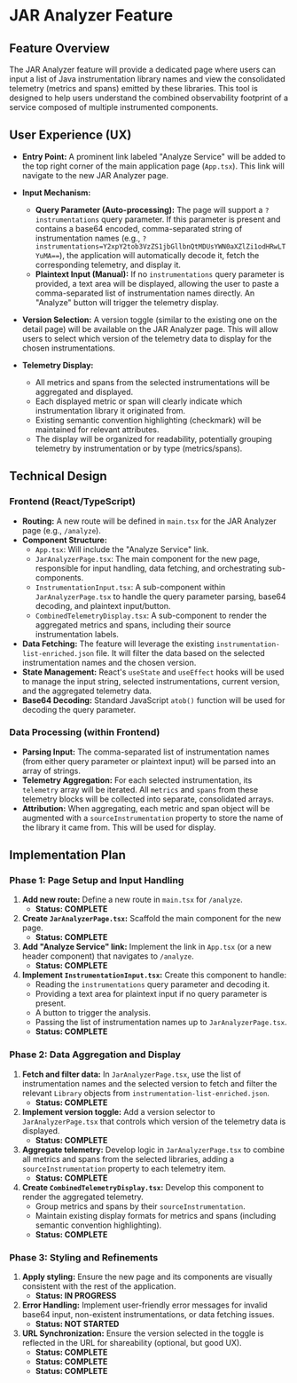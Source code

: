# JAR Analyzer Feature

## Feature Overview

The JAR Analyzer feature will provide a dedicated page where users can input a list of Java instrumentation library names and view the consolidated telemetry (metrics and spans) emitted by these libraries. This tool is designed to help users understand the combined observability footprint of a service composed of multiple instrumented components.

## User Experience (UX)

*   **Entry Point:** A prominent link labeled "Analyze Service" will be added to the top right corner of the main application page (`App.tsx`). This link will navigate to the new JAR Analyzer page.

*   **Input Mechanism:**
    *   **Query Parameter (Auto-processing):** The page will support a `?instrumentations` query parameter. If this parameter is present and contains a base64 encoded, comma-separated string of instrumentation names (e.g., `?instrumentations=Y2xpY2tob3VzZS1jbGllbnQtMDUsYWN0aXZlZi1odHRwLTYuMA==`), the application will automatically decode it, fetch the corresponding telemetry, and display it.
    *   **Plaintext Input (Manual):** If no `instrumentations` query parameter is provided, a text area will be displayed, allowing the user to paste a comma-separated list of instrumentation names directly. An "Analyze" button will trigger the telemetry display.

*   **Version Selection:** A version toggle (similar to the existing one on the detail page) will be available on the JAR Analyzer page. This will allow users to select which version of the telemetry data to display for the chosen instrumentations.

*   **Telemetry Display:**
    *   All metrics and spans from the selected instrumentations will be aggregated and displayed.
    *   Each displayed metric or span will clearly indicate which instrumentation library it originated from.
    *   Existing semantic convention highlighting (checkmark) will be maintained for relevant attributes.
    *   The display will be organized for readability, potentially grouping telemetry by instrumentation or by type (metrics/spans).

## Technical Design

### Frontend (React/TypeScript)

*   **Routing:** A new route will be defined in `main.tsx` for the JAR Analyzer page (e.g., `/analyze`).
*   **Component Structure:**
    *   `App.tsx`: Will include the "Analyze Service" link.
    *   `JarAnalyzerPage.tsx`: The main component for the new page, responsible for input handling, data fetching, and orchestrating sub-components.
    *   `InstrumentationInput.tsx`: A sub-component within `JarAnalyzerPage.tsx` to handle the query parameter parsing, base64 decoding, and plaintext input/button.
    *   `CombinedTelemetryDisplay.tsx`: A sub-component to render the aggregated metrics and spans, including their source instrumentation labels.
*   **Data Fetching:** The feature will leverage the existing `instrumentation-list-enriched.json` file. It will filter the data based on the selected instrumentation names and the chosen version.
*   **State Management:** React's `useState` and `useEffect` hooks will be used to manage the input string, selected instrumentations, current version, and the aggregated telemetry data.
*   **Base64 Decoding:** Standard JavaScript `atob()` function will be used for decoding the query parameter.

### Data Processing (within Frontend)

*   **Parsing Input:** The comma-separated list of instrumentation names (from either query parameter or plaintext input) will be parsed into an array of strings.
*   **Telemetry Aggregation:** For each selected instrumentation, its `telemetry` array will be iterated. All `metrics` and `spans` from these telemetry blocks will be collected into separate, consolidated arrays.
*   **Attribution:** When aggregating, each metric and span object will be augmented with a `sourceInstrumentation` property to store the name of the library it came from. This will be used for display.

## Implementation Plan

### Phase 1: Page Setup and Input Handling

1.  **Add new route:** Define a new route in `main.tsx` for `/analyze`.
    *   **Status: COMPLETE**
2.  **Create `JarAnalyzerPage.tsx`:** Scaffold the main component for the new page.
    *   **Status: COMPLETE**
3.  **Add "Analyze Service" link:** Implement the link in `App.tsx` (or a new header component) that navigates to `/analyze`.
    *   **Status: COMPLETE**
4.  **Implement `InstrumentationInput.tsx`:** Create this component to handle:
    *   Reading the `instrumentations` query parameter and decoding it.
    *   Providing a text area for plaintext input if no query parameter is present.
    *   A button to trigger the analysis.
    *   Passing the list of instrumentation names up to `JarAnalyzerPage.tsx`.
    *   **Status: COMPLETE**

### Phase 2: Data Aggregation and Display

1.  **Fetch and filter data:** In `JarAnalyzerPage.tsx`, use the list of instrumentation names and the selected version to fetch and filter the relevant `Library` objects from `instrumentation-list-enriched.json`.
    *   **Status: COMPLETE**
2.  **Implement version toggle:** Add a version selector to `JarAnalyzerPage.tsx` that controls which version of the telemetry data is displayed.
    *   **Status: COMPLETE**
3.  **Aggregate telemetry:** Develop logic in `JarAnalyzerPage.tsx` to combine all metrics and spans from the selected libraries, adding a `sourceInstrumentation` property to each telemetry item.
    *   **Status: COMPLETE**
4.  **Create `CombinedTelemetryDisplay.tsx`:** Develop this component to render the aggregated telemetry.
    *   Group metrics and spans by their `sourceInstrumentation`.
    *   Maintain existing display formats for metrics and spans (including semantic convention highlighting).
    *   **Status: COMPLETE**

### Phase 3: Styling and Refinements

1.  **Apply styling:** Ensure the new page and its components are visually consistent with the rest of the application.
    *   **Status: IN PROGRESS**
2.  **Error Handling:** Implement user-friendly error messages for invalid base64 input, non-existent instrumentations, or data fetching issues.
    *   **Status: NOT STARTED**
3.  **URL Synchronization:** Ensure the version selected in the toggle is reflected in the URL for shareability (optional, but good UX).
    *   **Status: COMPLETE**
    *   **Status: COMPLETE**
    *   **Status: COMPLETE**
